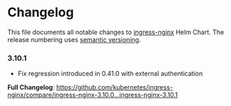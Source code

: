 # Changelog

This file documents all notable changes to [ingress-nginx](https://github.com/kubernetes/ingress-nginx) Helm Chart. The release numbering uses [semantic versioning](http://semver.org).

### 3.10.1

* Fix regression introduced in 0.41.0 with external authentication

**Full Changelog**: https://github.com/kubernetes/ingress-nginx/compare/ingress-nginx-3.10.0...ingress-nginx-3.10.1
